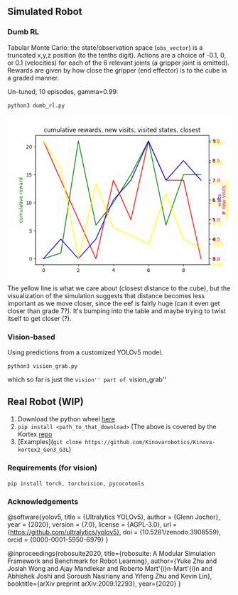
## Simulated Robot
### Dumb RL
Tabular Monte Carlo: the state/observation space (`obs_vector`) is a truncated x,y,z position (to the tenths digit). Actions are a choice of -0.1, 0, or 0.1 (velocities) for each of the 6 relevant joints (a gripper joint is omitted). Rewards are given by how close the gripper (end effector) is to the cube in a graded manner.

Un-tuned, 10 episodes, gamma=0.99:
```
python3 dumb_rl.py
```
![Preliminary results](dumb_rl.png)
The yellow line is what we care about (closest distance to the cube), but the visualization of the simulation suggests that distance becomes less important as we move closer, since the eef is fairly huge (can it even get closer than grade 7?). It's bumping into the table and maybe trying to twist itself to get closer (?).

### Vision-based
Using predictions from a customized YOLOv5 model.
```
python3 vision_grab.py
```
which so far is just the ``vision'' part of ``vision_grab''

## Real Robot (WIP)
1. Download the python wheel [here](https://artifactory.kinovaapps.com/ui/repos/tree/General/generic-public/kortex/API/2.2.0/kortex_api-2.2.0.post31-py3-none-any.whl)
2. `pip install <path_to_that_download>`
(The above is covered by the Kortex [repo](https://github.com/Kinovarobotics/Kinova-kortex2_Gen3_G3L/tree/master/api_python/examples)
3. [Examples](`git clone https://github.com/Kinovarobotics/Kinova-kortex2_Gen3_G3L`) 


### Requirements (for vision)
`pip install torch, torchvision, pycocotools`

### Acknowledgements
@software{yolov5,
 title = {Ultralytics YOLOv5},
 author = {Glenn Jocher},
 year = {2020},
 version = {7.0},
 license = {AGPL-3.0},
 url = {https://github.com/ultralytics/yolov5},
 doi = {10.5281/zenodo.3908559},
 orcid = {0000-0001-5950-6979}
}

@inproceedings{robosuite2020,
  title={robosuite: A Modular Simulation Framework and Benchmark for Robot Learning},
  author={Yuke Zhu and Josiah Wong and Ajay Mandlekar and Roberto Mart\'{i}n-Mart\'{i}n and Abhishek Joshi and Soroush Nasiriany and Yifeng Zhu and Kevin Lin},
  booktitle={arXiv preprint arXiv:2009.12293},
  year={2020}
}
